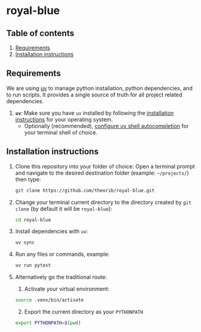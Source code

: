 # royal-blue

## Table of contents
1. [Requirements](#requirements)
2. [Installation instructions](#installation-instructions)

## Requirements
We are using [uv](https://docs.astral.sh/uv/) to manage python installation, python dependencies, and to run scripts. It provides a single source of truth for all project related dependencies. 
1. **`uv`**: Make sure you have `uv` installed by following the [installation instructions](https://docs.astral.sh/uv/getting-started/installation/) for your operating system.
    - Optionally (recommended), [configure uv shell autocompletion](https://docs.astral.sh/uv/getting-started/installation/#shell-autocompletion) for your terminal shell of choice.


## Installation instructions
1. Clone this repository into your folder of choice:
    Open a terminal prompt and navigate to the desired destination folder (example: `~/projects/`) then type:
    ```bash
    git clone https://github.com/theorib/royal-blue.git
    ```
2. Change your terminal current directory to the directory created by `git clone` (by default it will be `royal-blue`):
    ```bash
    cd royal-blue
    ```
3. Install dependencies with `uv`:
    ```bash
    uv sync
    ```
4. Run any files or commands, example:
    ```bash
    uv run pytest
    ```

5. Alternatively go the traditional route:
    1. Activate your virtual environment:
    ```bash
    source .venv/bin/activate
    ```
    2. Export the current directory as your `PYTHONPATH`
    ```bash
    export PYTHONPATH=$(pwd)
    ```